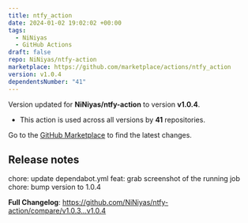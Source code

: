 ```yaml
---
title: ntfy_action
date: 2024-01-02 19:02:02 +00:00
tags:
  - NiNiyas
  - GitHub Actions
draft: false
repo: NiNiyas/ntfy-action
marketplace: https://github.com/marketplace/actions/ntfy_action
version: v1.0.4
dependentsNumber: "41"
---
```



Version updated for **NiNiyas/ntfy-action** to version **v1.0.4**.
- This action is used across all versions by **41** repositories.

Go to the [GitHub Marketplace](https://github.com/marketplace/actions/ntfy_action) to find the latest changes.

## Release notes

chore: update dependabot.yml
feat: grab screenshot of the running job
chore: bump version to 1.0.4

**Full Changelog**: https://github.com/NiNiyas/ntfy-action/compare/v1.0.3...v1.0.4
